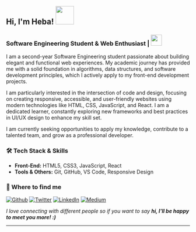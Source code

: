 <h2> Hi, I'm Heba! <img src="https://media.giphy.com/media/mGcNjsfWAjY5AEZNw6/giphy.gif" width="50"></h2>

### Software Engineering Student & Web Enthusiast | <img src="https://media.giphy.com/media/WUlplcMpOCEmTGBtBW/giphy.gif" width="30">

I am a second-year Software Engineering student passionate about building elegant and functional web experiences.  My academic journey has provided me with a solid foundation in algorithms, data structures, and software development principles, which I actively apply to my front-end development projects.

I am particularly interested in the intersection of code and design, focusing on creating responsive, accessible, and user-friendly websites using modern technologies like HTML, CSS, JavaScript, and React. I am a dedicated learner, constantly exploring new frameworks and best practices in UI/UX design to enhance my skill set.

I am currently seeking opportunities to apply my knowledge, contribute to a talented team, and grow as a professional developer.

### 🛠️ Tech Stack & Skills
- **Front-End:** HTML5, CSS3, JavaScript, React
- **Tools & Others:** Git, GitHub, VS Code, Responsive Design
  
### 💭 Where to find me
<p><a href="https://github.com/Hibaelmeskaoui" target="_blank"> <img alt="Github" src="https://img.shields.io/badge/GitHub-%2312100E.svg?&style=for-the-badge&logo=Github&logoColor=white" /></a> <a href="https://twitter.com/Guibz16" target="_blank"> <img alt="Twitter" src="https://img.shields.io/badge/twitter-%231DA1F2.svg?&style=for-the-badge&logo=twitter&logoColor=white" /></a> <a href="https://www.linkedin.com/in/hiba-elmeskaoui-32765b381/" target="_blank"> <img alt="LinkedIn" src="https://img.shields.io/badge/linkedin-%230077B5.svg?&style=for-the-badge&logo=linkedin&logoColor=white" /></a> <a href="https://medium.com/@th.guibert" target="_blank"> <img alt="Medium" src="https://img.shields.io/badge/medium-%2312100E.svg?&style=for-the-badge&logo=medium&logoColor=white" /></a> </p>

<em> <p>I love connecting with different people</b> so if you want to say <b>hi, I'll be happy to meet you more! :)</p> </em>

---
